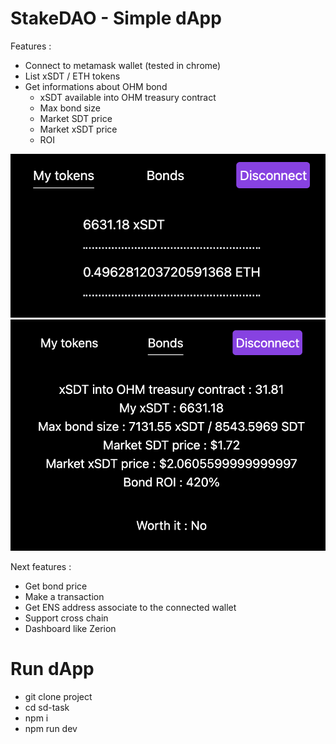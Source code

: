 # StakeDAO - Simple dApp
Features : 
* Connect to metamask wallet (tested in chrome)
* List xSDT / ETH tokens
* Get informations about OHM bond
    * xSDT available into OHM treasury contract
    * Max bond size
    * Market SDT price
    * Market xSDT price
    * ROI

![tokens](https://github.com/pierremarsotlyon1/sd-task/blob/main/img-readme/tokens.png?raw=true)
![bonds](https://github.com/pierremarsotlyon1/sd-task/blob/main/img-readme/bonds.png?raw=true)


Next features : 
* Get bond price
* Make a transaction
* Get ENS address associate to the connected wallet
* Support cross chain
* Dashboard like Zerion



# Run dApp
* git clone project
* cd sd-task
* npm i
* npm run dev